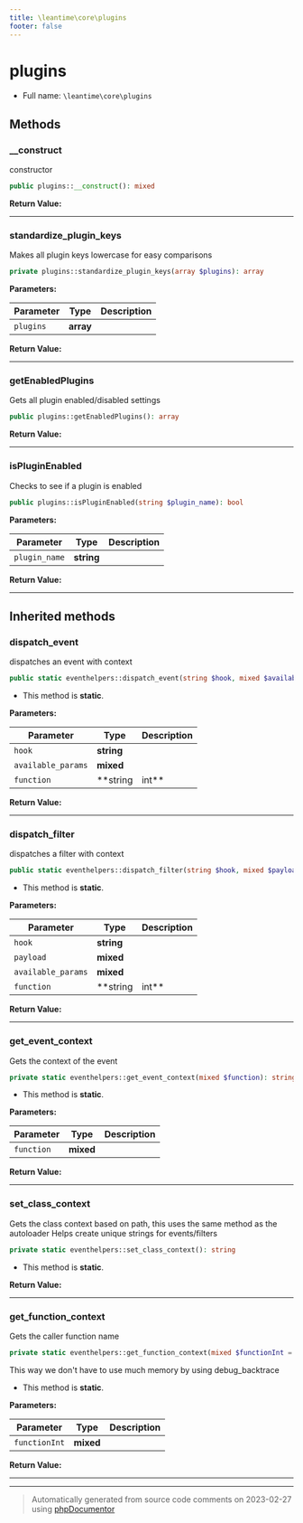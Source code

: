 ```yaml
---
title: \leantime\core\plugins
footer: false
---
```


# plugins





* Full name: `\leantime\core\plugins`



## Methods

### __construct

constructor

```php
public plugins::__construct(): mixed
```









**Return Value:**





---
### standardize_plugin_keys

Makes all plugin keys lowercase for easy comparisons

```php
private plugins::standardize_plugin_keys(array $plugins): array
```








**Parameters:**

| Parameter | Type | Description |
|-----------|------|-------------|
| `plugins` | **array** |  |


**Return Value:**





---
### getEnabledPlugins

Gets all plugin enabled/disabled settings

```php
public plugins::getEnabledPlugins(): array
```









**Return Value:**





---
### isPluginEnabled

Checks to see if a plugin is enabled

```php
public plugins::isPluginEnabled(string $plugin_name): bool
```








**Parameters:**

| Parameter | Type | Description |
|-----------|------|-------------|
| `plugin_name` | **string** |  |


**Return Value:**





---


## Inherited methods

### dispatch_event

dispatches an event with context

```php
public static eventhelpers::dispatch_event(string $hook, mixed $available_params = [], string|int $function = null): void
```



* This method is **static**.




**Parameters:**

| Parameter | Type | Description |
|-----------|------|-------------|
| `hook` | **string** |  |
| `available_params` | **mixed** |  |
| `function` | **string|int** |  |


**Return Value:**





---
### dispatch_filter

dispatches a filter with context

```php
public static eventhelpers::dispatch_filter(string $hook, mixed $payload, mixed $available_params = [], string|int $function = null): mixed
```



* This method is **static**.




**Parameters:**

| Parameter | Type | Description |
|-----------|------|-------------|
| `hook` | **string** |  |
| `payload` | **mixed** |  |
| `available_params` | **mixed** |  |
| `function` | **string|int** |  |


**Return Value:**





---
### get_event_context

Gets the context of the event

```php
private static eventhelpers::get_event_context(mixed $function): string
```



* This method is **static**.




**Parameters:**

| Parameter | Type | Description |
|-----------|------|-------------|
| `function` | **mixed** |  |


**Return Value:**





---
### set_class_context

Gets the class context based on path, this uses the same method as the autoloader
Helps create unique strings for events/filters

```php
private static eventhelpers::set_class_context(): string
```



* This method is **static**.





**Return Value:**





---
### get_function_context

Gets the caller function name

```php
private static eventhelpers::get_function_context(mixed $functionInt = null): string
```

This way we don't have to use much memory by using debug_backtrace

* This method is **static**.




**Parameters:**

| Parameter | Type | Description |
|-----------|------|-------------|
| `functionInt` | **mixed** |  |


**Return Value:**





---


---
> Automatically generated from source code comments on 2023-02-27 using [phpDocumentor](http://www.phpdoc.org/)
